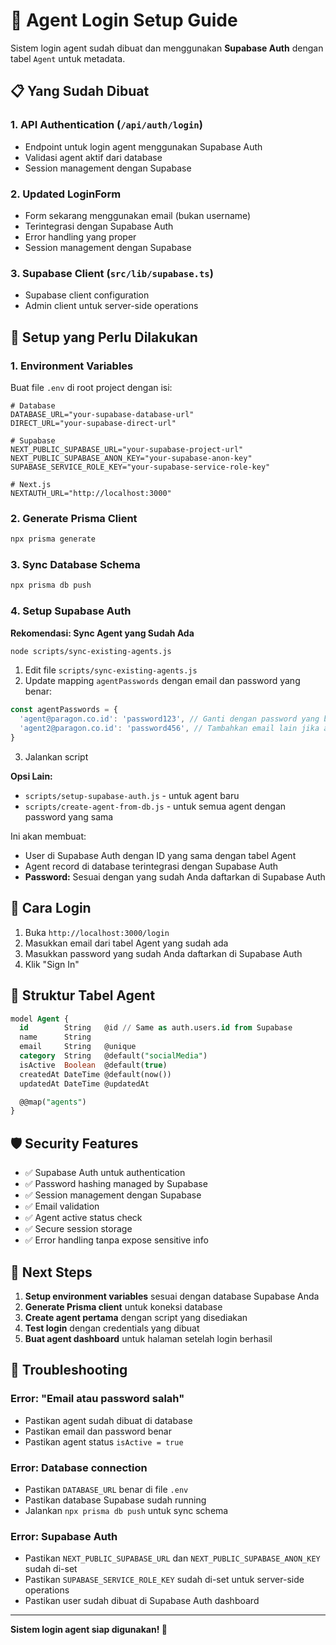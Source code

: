 # 🔐 Agent Login Setup Guide

Sistem login agent sudah dibuat dan menggunakan **Supabase Auth** dengan tabel `Agent` untuk metadata.

## 📋 Yang Sudah Dibuat

### 1. **API Authentication** (`/api/auth/login`)
- Endpoint untuk login agent menggunakan Supabase Auth
- Validasi agent aktif dari database
- Session management dengan Supabase

### 2. **Updated LoginForm**
- Form sekarang menggunakan email (bukan username)
- Terintegrasi dengan Supabase Auth
- Error handling yang proper
- Session management dengan Supabase

### 3. **Supabase Client** (`src/lib/supabase.ts`)
- Supabase client configuration
- Admin client untuk server-side operations

## 🚀 Setup yang Perlu Dilakukan

### 1. **Environment Variables**
Buat file `.env` di root project dengan isi:

```env
# Database
DATABASE_URL="your-supabase-database-url"
DIRECT_URL="your-supabase-direct-url"

# Supabase
NEXT_PUBLIC_SUPABASE_URL="your-supabase-project-url"
NEXT_PUBLIC_SUPABASE_ANON_KEY="your-supabase-anon-key"
SUPABASE_SERVICE_ROLE_KEY="your-supabase-service-role-key"

# Next.js
NEXTAUTH_URL="http://localhost:3000"
```

### 2. **Generate Prisma Client**
```bash
npx prisma generate
```

### 3. **Sync Database Schema**
```bash
npx prisma db push
```

### 4. **Setup Supabase Auth**

**Rekomendasi: Sync Agent yang Sudah Ada**
```bash
node scripts/sync-existing-agents.js
```

1. Edit file `scripts/sync-existing-agents.js`
2. Update mapping `agentPasswords` dengan email dan password yang benar:
```javascript
const agentPasswords = {
  'agent@paragon.co.id': 'password123', // Ganti dengan password yang benar
  'agent2@paragon.co.id': 'password456', // Tambahkan email lain jika ada
}
```
3. Jalankan script

**Opsi Lain:**
- `scripts/setup-supabase-auth.js` - untuk agent baru
- `scripts/create-agent-from-db.js` - untuk semua agent dengan password yang sama

Ini akan membuat:
- User di Supabase Auth dengan ID yang sama dengan tabel Agent
- Agent record di database terintegrasi dengan Supabase Auth
- **Password:** Sesuai dengan yang sudah Anda daftarkan di Supabase Auth

## 🎯 Cara Login

1. Buka `http://localhost:3000/login`
2. Masukkan email dari tabel Agent yang sudah ada
3. Masukkan password yang sudah Anda daftarkan di Supabase Auth
4. Klik "Sign In"

## 🔧 Struktur Tabel Agent

```sql
model Agent {
  id        String   @id // Same as auth.users.id from Supabase
  name      String
  email     String   @unique
  category  String   @default("socialMedia")
  isActive  Boolean  @default(true)
  createdAt DateTime @default(now())
  updatedAt DateTime @updatedAt

  @@map("agents")
}
```

## 🛡️ Security Features

- ✅ Supabase Auth untuk authentication
- ✅ Password hashing managed by Supabase
- ✅ Session management dengan Supabase
- ✅ Email validation
- ✅ Agent active status check
- ✅ Secure session storage
- ✅ Error handling tanpa expose sensitive info

## 📝 Next Steps

1. **Setup environment variables** sesuai dengan database Supabase Anda
2. **Generate Prisma client** untuk koneksi database
3. **Create agent pertama** dengan script yang disediakan
4. **Test login** dengan credentials yang dibuat
5. **Buat agent dashboard** untuk halaman setelah login berhasil

## 🐛 Troubleshooting

### Error: "Email atau password salah"
- Pastikan agent sudah dibuat di database
- Pastikan email dan password benar
- Pastikan agent status `isActive = true`

### Error: Database connection
- Pastikan `DATABASE_URL` benar di file `.env`
- Pastikan database Supabase sudah running
- Jalankan `npx prisma db push` untuk sync schema

### Error: Supabase Auth
- Pastikan `NEXT_PUBLIC_SUPABASE_URL` dan `NEXT_PUBLIC_SUPABASE_ANON_KEY` sudah di-set
- Pastikan `SUPABASE_SERVICE_ROLE_KEY` sudah di-set untuk server-side operations
- Pastikan user sudah dibuat di Supabase Auth dashboard

---

**Sistem login agent siap digunakan! 🎉**
